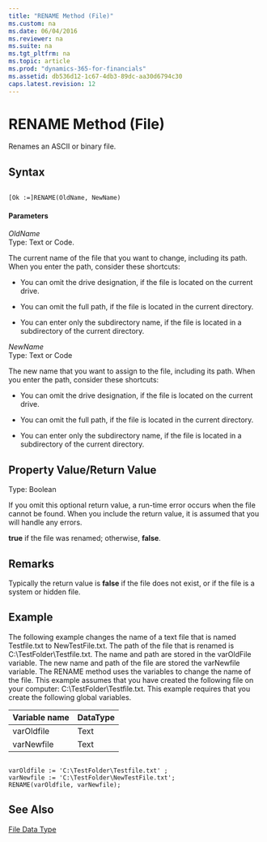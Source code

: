 ```yaml
---
title: "RENAME Method (File)"
ms.custom: na
ms.date: 06/04/2016
ms.reviewer: na
ms.suite: na
ms.tgt_pltfrm: na
ms.topic: article
ms.prod: "dynamics-365-for-financials"
ms.assetid: db536d12-1c67-4db3-89dc-aa30d6794c30
caps.latest.revision: 12
---
```

# RENAME Method (File)
Renames an ASCII or binary file.  
  
## Syntax  
  
```  
  
[Ok :=]RENAME(OldName, NewName)  
```  
  
#### Parameters  
 *OldName*  
 Type: Text or Code.  
  
 The current name of the file that you want to change, including its path. When you enter the path, consider these shortcuts:  
  
-   You can omit the drive designation, if the file is located on the current drive.  
  
-   You can omit the full path, if the file is located in the current directory.  
  
-   You can enter only the subdirectory name, if the file is located in a subdirectory of the current directory.  
  
 *NewName*  
 Type: Text or Code  
  
 The new name that you want to assign to the file, including its path. When you enter the path, consider these shortcuts:  
  
-   You can omit the drive designation, if the file is located on the current drive.  
  
-   You can omit the full path, if the file is located in the current directory.  
  
-   You can enter only the subdirectory name, if the file is located in a subdirectory of the current directory.  
  
## Property Value/Return Value  
 Type: Boolean  
  
 If you omit this optional return value, a run-time error occurs when the file cannot be found. When you include the return value, it is assumed that you will handle any errors.  
  
 **true** if the file was renamed; otherwise, **false**.  
  
## Remarks  
 Typically the return value is **false** if the file does not exist, or if the file is a system or hidden file.  
  
## Example  
 The following example changes the name of a text file that is named Testfile.txt to NewTestFile.txt. The path of the file that is renamed is C:\\TestFolder\\Testfile.txt. The name and path are stored in the varOldFile variable. The new name and path of the file are stored the varNewfile variable. The RENAME method uses the variables to change the name of the file. This example assumes that you have created the following file on your computer: C:\\TestFolder\\Testfile.txt. This example requires that you create the following global variables.  
  
|Variable name|DataType|  
|-------------------|--------------|  
|varOldfile|Text|  
|varNewfile|Text|  
  
```  
  
varOldfile := 'C:\TestFolder\Testfile.txt' ;  
varNewfile := 'C:\TestFolder\NewTestFile.txt';  
RENAME(varOldfile, varNewfile);  
```  
  
## See Also  
 [File Data Type](File-Data-Type.md)